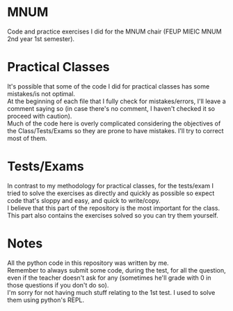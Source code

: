 # MNUM
Code and practice exercises I did for the MNUM chair (FEUP MIEIC MNUM 2nd year
1st semester).  

# Practical Classes
It's possible that some of the code I did for practical classes has some
mistakes/is not optimal.  
At the beginning of each file that I fully check for mistakes/errors,
I'll leave a comment saying so (in case there's no comment, I haven't checked
it so proceed with caution).  
Much of the code here is overly complicated considering the objectives of
the Class/Tests/Exams so they are prone to have mistakes.
I'll try to correct most of them.

# Tests/Exams
In contrast to my methodology for practical classes, for the tests/exam I tried to
solve the exercises as directly and quickly as possible so expect code that's
sloppy and easy, and quick to write/copy.  
I believe that this part of the repository is the most important for the class.
This part also contains the exercises solved so you can try them yourself.

# Notes
All the python code in this repository was written by me.  
Remember to always submit some code, during the test, for all the question, even
if the teacher doesn't ask for any (sometimes he'll grade with 0 in those questions
if you don't do so).  
I'm sorry for not having much stuff relating to the 1st test. I used to solve them
using python's REPL.

